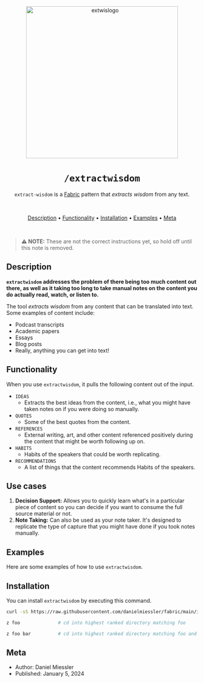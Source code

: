 <div align="center">

<img src="https://beehiiv-images-production.s3.amazonaws.com/uploads/asset/file/2012aa7c-a939-4262-9647-7ab614e02601/extwis-logo-miessler.png?t=1704502975" alt="extwislogo" width="400" height="400"/>

# `/extractwisdom`

`extract-wisdom` is a [Fabric](https://github.com/danielmiessler/fabric) pattern that _extracts wisdom_ from any text.

<br />

[Description](#description) •
[Functionality](#functionality) •
[Installation](#installation) •
[Examples](#examples) •
[Meta](#meta)

</div>

<br />

> **⚠️ NOTE:** These are not the correct instructions yet, so hold off until this note is removed.

## Description

**`extractwisdom` addresses the problem of there being **too much content** out there, as well as it taking too long to take manual notes on the content you do actually read, watch, or listen to.**

The tool _extracts wisdom_ from any content that can be translated into text. Some examples of content include:

- Podcast transcripts
- Academic papers
- Essays
- Blog posts
- Really, anything you can get into text!

## Functionality

When you use `extractwisdom`, it pulls the following content out of the input.

- `IDEAS`
  - Extracts the best ideas from the content, i.e., what you might have taken notes on if you were doing so manually.
- `QUOTES`
  - Some of the best quotes from the content.
- `REFERENCES`
  - External writing, art, and other content referenced positively during the content that might be worth following up on.
- `HABITS`
  - Habits of the speakers that could be worth replicating.
- `RECOMMENDATIONS`
  - A list of things that the content recommends Habits of the speakers.

## Use cases

1. **Decision Support:** Allows you to quickly learn what's in a particular piece of content so you can decide if you want to consume the full source material or not.
2. **Note Taking:** Can also be used as your note taker. It's designed to replicate the type of capture that you might have done if you took notes manually.

## Examples

Here are some examples of how to use `extractwisdom`.

## Installation

You can install `extractwisdom` by executing this command.

```sh
curl -sS https://raw.githubusercontent.com/danielmiessler/fabric/main/install.sh | bash
```

```sh
z foo              # cd into highest ranked directory matching foo
```

```sh
z foo bar          # cd into highest ranked directory matching foo and bar
```

## Meta

- Author: Daniel Miessler
- Published: January 5, 2024
